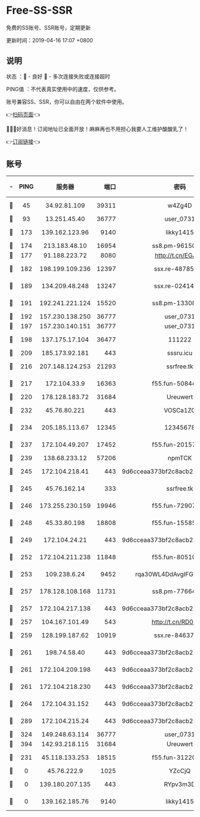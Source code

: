 # Free-SS-SSR

免费的SS账号、SSR账号，定期更新

更新时间：2019-04-16 17:07 +0800

## 说明

状态     ：🙂 - 良好 🙁 - 多次连接失败或连接超时

PING值   ：不代表真实使用中的速度，仅供参考。

账号兼容SS、SSR，你可以自由在两个软件中使用。

👉[扫码页面](https://liesauer.github.io/Free-SS-SSR/)👈

🎉🎉🎉好消息！订阅地址已全面开放！麻麻再也不用担心我要人工维护酸酸乳了！

👉[订阅链接](https://www.liesauer.net/yogurt/subscribe?ACCESS_TOKEN=DAYxR3mMaZAsaqUb)👈

## 账号

|-|PING|服务器|端口|密码|加密方式|区域|
|:----:|:----:|:-----:|-----:|:----:|:----:|:----:|
|🙂|45|34.92.81.109|39311|w4Zg4D|chacha20-ietf|US|
|🙂|93|13.251.45.40|36777|user_0731|chacha20|SG|
|🙂|173|139.162.123.96|9140|likky1415|aes-256-cfb|JP|
|🙂|174|213.183.48.10|16954|ss8.pm-96150837|rc4-md5|RU|
|🙂|177|91.188.223.72|8080|http://t.cn/EGJIyrl|rc4-md5|RU|
|🙂|182|198.199.109.236|12397|ssx.re-48785024|aes-256-cfb|US|
|🙂|189|134.209.48.248|13247|ssx.re-02414807|aes-256-cfb|US|
|🙂|191|192.241.221.124|15520|ss8.pm-13308805|aes-256-cfb|US|
|🙂|192|157.230.138.250|36777|user_0731|chacha20|US|
|🙂|197|157.230.140.151|36777|user_0731|chacha20|US|
|🙂|198|137.175.17.104|36477|111222|aes-256-cfb|US|
|🙂|209|185.173.92.181|443|sssru.icu|rc4-md5|RU|
|🙂|216|207.148.124.253|21293|ssrfree.tk|aes-256-cfb|SG|
|🙂|217|172.104.33.9|16363|f55.fun-50844957|aes-256-cfb|SG|
|🙂|220|178.128.183.72|31684|Ureuwert|chacha20|US|
|🙂|232|45.76.80.221|443|VOSCa1ZG|aes-256-cfb|DE|
|🙂|234|205.185.113.67|12345|12345678|aes-256-cfb|US|
|🙂|237|172.104.49.207|17452|f55.fun-20157942|aes-256-cfb|SG|
|🙂|239|138.68.233.12|57206|npmTCK|rc4-md5|US|
|🙂|245|172.104.218.41|443|9d6cceaa373bf2c8acb22e60b6a58be6|aes-256-cfb|US|
|🙂|245|45.76.162.14|333|ssrfree.tk|aes-256-cfb|SG|
|🙂|246|173.255.230.159|19946|f55.fun-72907812|aes-256-cfb|US|
|🙂|248|45.33.80.198|18808|f55.fun-15585908|aes-256-cfb|US|
|🙂|249|172.104.24.21|443|9d6cceaa373bf2c8acb22e60b6a58be6|aes-256-cfb|US|
|🙂|252|172.104.211.238|11848|f55.fun-80510832|aes-256-cfb|US|
|🙂|253|109.238.6.24|9452|rqa30WL4DdAvgIFG6Fs3znzTa|aes-256-cfb|FR|
|🙂|257|178.128.108.168|11731|ss8.pm-77664011|aes-256-cfb|SG|
|🙂|257|172.104.217.138|443|9d6cceaa373bf2c8acb22e60b6a58be6|aes-256-cfb|US|
|🙂|257|104.167.101.49|543|http://t.cn/RD0D7sx|rc4-md5|CA|
|🙂|259|128.199.187.62|10919|ssx.re-84637462|aes-256-cfb|SG|
|🙂|261|198.74.58.40|443|9d6cceaa373bf2c8acb22e60b6a58be6|aes-256-cfb|US|
|🙂|261|172.104.209.198|443|9d6cceaa373bf2c8acb22e60b6a58be6|aes-256-cfb|US|
|🙂|261|172.104.218.230|443|9d6cceaa373bf2c8acb22e60b6a58be6|aes-256-cfb|US|
|🙂|264|172.104.31.152|443|9d6cceaa373bf2c8acb22e60b6a58be6|aes-256-cfb|US|
|🙂|289|172.104.215.24|443|9d6cceaa373bf2c8acb22e60b6a58be6|aes-256-cfb|US|
|🙂|324|149.248.63.114|36777|user_0731|chacha20|CA|
|🙂|394|142.93.218.115|31684|Ureuwert|chacha20|IN|
|🙂|231|45.118.133.253|18515|f55.fun-31220969|aes-256-cfb|SG|
|🙁|0|45.76.222.9|1025|YZcCjQ|rc4-md5|JP|
|🙁|0|139.180.207.135|443|RYpv3m3D|aes-256-cfb|JP|
|🙁|0|139.162.185.76|9140|likky1415|aes-256-cfb|DE|
